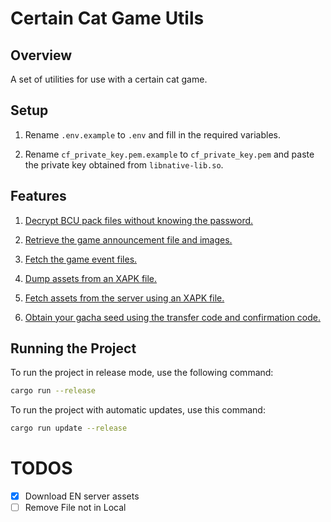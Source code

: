 # Certain Cat Game Utils

## Overview

A set of utilities for use with a certain cat game.

## Setup

1. Rename `.env.example` to `.env` and fill in the required variables.

2. Rename `cf_private_key.pem.example` to `cf_private_key.pem` and paste the private key obtained from `libnative-lib.so`.

## Features

1. [Decrypt BCU pack files without knowing the password.](src/bcuzip)

2. [Retrieve the game announcement file and images.](src/placement)

3. [Fetch the game event files.](src/event)

4. [Dump assets from an XAPK file.](src/local)

5. [Fetch assets from the server using an XAPK file.](src/server)

6. [Obtain your gacha seed using the transfer code and confirmation code.](src/seed)

## Running the Project

To run the project in release mode, use the following command:

```bash
cargo run --release
```

To run the project with automatic updates, use this command:

```bash
cargo run update --release
```

# TODOS
- [x] Download EN server assets
- [ ] Remove File not in Local